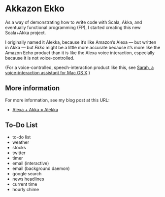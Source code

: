 Akkazon Ekko
============

As a way of demonstrating how to write code with Scala, Akka,
and eventually functional programming (FP), I started 
creating this new Scala+Akka project.

I originally named it Alekka, because it’s like Amazon’s
Alexa — but written in Akka — but *Ekko* might be a little more
accurate because it’s more like the Amazon Echo product
than it is like the Alexa voice interaction, especially 
because it is not voice-controlled.

(For a voice-controlled, speech-interaction product like this, see
[Sarah, a voice-interaction assistant for Mac OS X](http://alvinalexander.com/sarah).)


More information
----------------

For more information, see my blog post at this URL:

- [Alexa + Akka = Alekka](http://alvinalexander.com/scala/alexa-plus-akka-equals-aleka-tutorial)



To-Do List
----------

- to-do list
- weather
- stocks
- twitter
- timer
- email (interactive)
- email (background daemon)
- google search
- news headlines
- current time
- hourly chime





